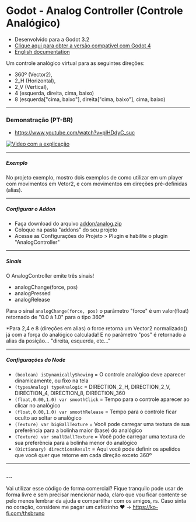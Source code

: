 # Godot - Analog Controller (Controle Analógico)

- Desenvolvido para a Godot 3.2
- [Clique aqui para obter a versão compatível com Godot 4](https://github.com/thiagobruno/godot_analogcontroller/releases/tag/GodotV4)
- [English documentation](README.md)

Um controle analógico virtual para as seguintes direções:
- 360º (Vector2), 
- 2_H (Horizontal), 
- 2_V (Vertical), 
- 4 (esquerda, direita, cima, baixo)
- 8 (esquerda["cima, baixo"], direita["cima, baixo"], cima, baixo)

----------

### Demonstração (PT-BR)
- https://www.youtube.com/watch?v=plHDdyC_suc

[![Video com a explicação](https://img.youtube.com/vi/plHDdyC_suc/0.jpg)](https://www.youtube.com/watch?v=plHDdyC_suc)

----------

##### Exemplo
No projeto exemplo, mostro dois exemplos de como utilizar em um player com movimentos em Vetor2, e com movimentos em direções pré-definidas (alias).

----------

##### Configurar o Addon
- Faça download do arquivo [addon/analog.zip](addon/analog_controller.zip)
- Coloque na pasta "addons" do seu projeto
- Acesse as Configurações do Projeto > Plugin e habilite o plugin "AnalogController"

----------

##### Sinais

O AnalogController emite três sinais!

- analogChange(force, pos)
- analogPressed
- analogRelease

Para o sinal ```analogChange(force, pos)``` o parâmetro "force" é um valor(float) retornado de "0.0 à 1.0" para o tipo 360º

*Para 2,4 e 8 (direções em alias) o force retorna um Vector2 normalizado() já com a força do analógico calculada! 
E no parâmetro "pos" é retornado a alias da posição... "direita, esquerda, etc..."

----------

##### Configurações do Node


- ```(boolean) isDynamicallyShowing``` = O controle analógico deve aparecer dinamicamente, ou fixo na tela
- ```(typesAnalog) typeAnalogic``` = DIRECTION_2_H, DIRECTION_2_V, DIRECTION_4, DIRECTION_8, DIRECTION_360
- ```(float,0.00,1.0) var smoothClick``` = Tempo para o controle aparecer ao clicar no analógico
- ```(float,0.00,1.0) var smoothRelease``` = Tempo para o controle ficar oculto ao soltar o analógico
- ```(Texture) var bigBallTexture``` = Você pode carregar uma textura de sua preferência para a bolinha maior (base) do analógico
- ```(Texture) var smallBallTexture``` = Você pode carregar uma textura de sua preferência para a bolinha menor do analógico
- ```(Dictionary) directionsResult``` = Aqui você pode definir os apelidos que você quer que retorne em cada direção exceto 360º

----------

### ...
Vai utilizar esse código de forma comercial? Fique tranquilo pode usar de forma livre e sem precisar mencionar nada, claro que vou ficar contente se pelo menos lembrar da ajuda e compartilhar com os amigos, rs. Caso sinta no coração, considere me pagar um cafezinho :heart: -> https://ko-fi.com/thsbruno

